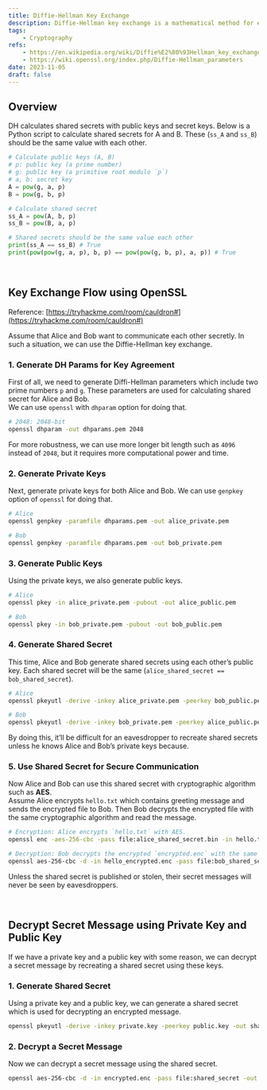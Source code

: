 ```yaml
---
title: Diffie-Hellman Key Exchange
description: Diffie-Hellman key exchange is a mathematical method for exchaning cryptographic key securely. The goal is to securely communicate with each other while preventing man-in-the-middle attack. It is also used for cryptographic algorithms such as AES, DES.
tags:
    - Cryptography
refs:
    - https://en.wikipedia.org/wiki/Diffie%E2%80%93Hellman_key_exchange
    - https://wiki.openssl.org/index.php/Diffie-Hellman_parameters
date: 2023-11-05
draft: false
---
```


## Overview

DH calculates shared secrets with public keys and secret keys. Below is a Python script to calculate shared secrets for A and B. These (`ss_A` and `ss_B`) should be the same value with each other.

```python
# Calculate public keys (A, B)
# p: public key (a prime number)
# g: public key (a primitive root modulo `p`)
# a, b: secret key
A = pow(g, a, p)
B = pow(g, b, p)

# Calculate shared secret
ss_A = pow(A, b, p)
ss_B = pow(B, a, p)

# Shared secrets should be the same value each other
print(ss_A == ss_B) # True
print(pow(pow(g, a, p), b, p) == pow(pow(g, b, p), a, p)) # True
```

<br />

## Key Exchange Flow using OpenSSL

Reference: [https://tryhackme.com/room/cauldron#](https://tryhackme.com/room/cauldron#)

Assume that Alice and Bob want to communicate each other secretly. In such a situation, we can use the Diffie-Hellman key exchange.

### 1. Generate DH Params for Key Agreement

First of all, we need to generate Diffi-Hellman parameters which include two prime numbers `p` and `g`. These parameters are used for calculating shared secret for Alice and Bob.  
We can use `openssl` with `dhparam` option for doing that.

```bash
# 2048: 2048-bit
openssl dhparam -out dhparams.pem 2048
```

For more robustness, we can use more longer bit length such as `4096` instead of `2048`,  but it requires more computational power and time.

### 2. Generate Private Keys

Next, generate private keys for both Alice and Bob. We can use `genpkey` option of `openssl` for doing that.

```bash
# Alice
openssl genpkey -paramfile dhparams.pem -out alice_private.pem

# Bob
openssl genpkey -paramfile dhparams.pem -out bob_private.pem
```

### 3. Generate Public Keys

Using the private keys, we also generate public keys. 

```bash
# Alice
openssl pkey -in alice_private.pem -pubout -out alice_public.pem

# Bob
openssl pkey -in bob_private.pem -pubout -out bob_public.pem
```

### 4. Generate Shared Secret

This time, Alice and Bob generate shared secrets using each other’s public key. Each shared secret will be the same (`alice_shared_secret == bob_shared_secret`).

```bash
# Alice
openssl pkeyutl -derive -inkey alice_private.pem -peerkey bob_public.pem -out alice_shared_secret.bin

# Bob
openssl pkeyutl -derive -inkey bob_private.pem -peerkey alice_public.pem -out bob_shared_secret.bin
```

By doing this, it’ll be difficult for an eavesdropper to recreate shared secrets unless he knows Alice and Bob’s private keys because.

### 5. Use Shared Secret for Secure Communication

Now Alice and Bob can use this shared secret with cryptographic algorithm such as **AES**.  
Assume Alice encrypts `hello.txt` which contains greeting message and sends the encrypted file to Bob. Then Bob decrypts the encrypted file with the same cryptographic algorithm and read the message.

```bash
# Encryption: Alice encrypts `hello.txt` with AES.
openssl enc -aes-256-cbc -pass file:alice_shared_secret.bin -in hello.txt -out encrypted.enc

# Decryption: Bob decrypts the encrypted `encrypted.enc` with the same algorithm.
openssl aes-256-cbc -d -in hello_encrypted.enc -pass file:bob_shared_secret.bin -out decrypted.txt
```

Unless the shared secret is published or stolen, their secret messages will never be seen by eavesdroppers.

<br />

## Decrypt Secret Message using Private Key and Public Key

If we have a private key and a public key with some reason, we can decrypt a secret message by recreating a shared secret using these keys.

### 1. Generate Shared Secret

Using a private key and a public key, we can generate a shared secret which is used for decrypting an encrypted message.

```bash
openssl pkeyutl -derive -inkey private.key -peerkey public.key -out shared_secret
```

### 2. Decrypt a Secret Message

Now we can decrypt a secret message using the shared secret.

```bash
openssl aes-256-cbc -d -in encrypted.enc -pass file:shared_secret -out decrypted.txt
```
